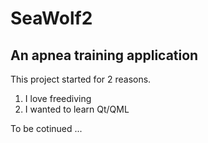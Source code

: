 # SeaWolf2
## An apnea training application
This project started for 2 reasons.<br>
1. I love freediving <br>
2. I wanted to learn Qt/QML

To be cotinued ...

